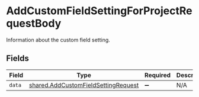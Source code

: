 # AddCustomFieldSettingForProjectRequestBody

Information about the custom field setting.


## Fields

| Field                                                                                      | Type                                                                                       | Required                                                                                   | Description                                                                                |
| ------------------------------------------------------------------------------------------ | ------------------------------------------------------------------------------------------ | ------------------------------------------------------------------------------------------ | ------------------------------------------------------------------------------------------ |
| `data`                                                                                     | [shared.AddCustomFieldSettingRequest](../../models/shared/addcustomfieldsettingrequest.md) | :heavy_minus_sign:                                                                         | N/A                                                                                        |